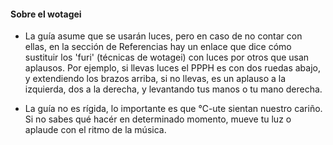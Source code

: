#### Sobre el wotagei

- La guía asume que se usarán luces, pero en caso de no contar con ellas, en la sección de Referencias hay un enlace que dice cómo sustituir los 'furi' (técnicas de wotagei) con luces por otros que usan aplausos. Por ejemplo, si llevas luces el PPPH es con dos ruedas abajo, y extendiendo los brazos arriba, si no llevas, es un aplauso a la izquierda, dos a la derecha, y levantando tus manos o tu mano derecha.

- La guía no es rígida, lo importante es que ℃-ute sientan nuestro cariño. Si no sabes qué hacér en determinado momento, mueve tu luz o aplaude con el ritmo de la música.
